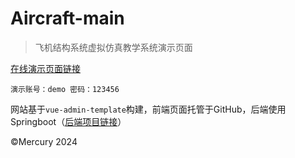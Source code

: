 # Aircraft-main

> 飞机结构系统虚拟仿真教学系统演示页面

[在线演示页面链接](https://mercuryedge.github.io/aircraft-main)

    演示账号：demo 密码：123456

网站基于`vue-admin-template`构建，前端页面托管于GitHub，后端使用Springboot（[后端项目链接](https://github.com/MercuryEdge/aircraft-boot)）

©Mercury 2024